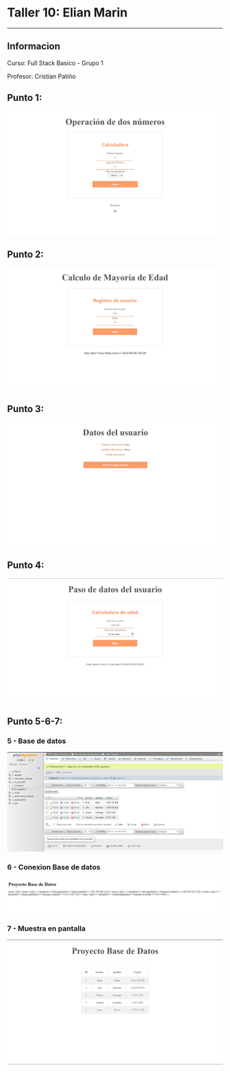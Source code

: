 <h1> Taller 10: Elian Marin</h1>
<hr>

<h2>Informacion</h2>
<p>Curso: Full Stack Basico - Grupo 1</p>
<p>Profesor: Cristian Patiño</p>

<h2> Punto 1: </h2>
<img src="./public/images/punto1.jpg" alt= "calculadora">

<h2> Punto 2: </h2>
<img src="./public/images/edad.jpg" alt= "edad">

<h2> Punto 3: </h2>
<img src="./public/images/datosusuario.jpg" alt= "datosusuario">

<h2> Punto 4: </h2>
<img src="./public/images/punto4.jpg" alt= "Calculoedad">

<h2> Punto 5-6-7: </h2>
<h3>5 - Base de datos</h3>

<img src="./public/images/MySql.jpg" alt= "mysql">

<h3>6 - Conexion Base de datos</h3>

<img src="./public/images/Conexion.jpg" alt= "connection">

<h3>7 - Muestra en pantalla</h3>

<img src="./public/images/bd.jpg" alt= "bd">